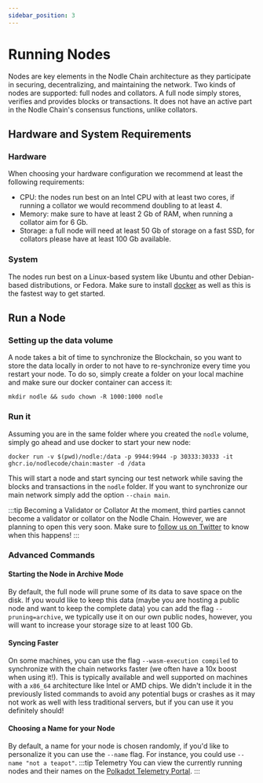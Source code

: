 ```yaml
---
sidebar_position: 3
---
```


# Running Nodes

Nodes are key elements in the Nodle Chain architecture as they participate in securing, decentralizing, and maintaining the network. Two kinds of nodes are supported: full nodes and collators. A full node simply stores, verifies and provides blocks or transactions. It does not have an active part in the Nodle Chain's consensus functions, unlike collators.

## Hardware and System Requirements

### Hardware
When choosing your hardware configuration we recommend at least the following requirements:
- CPU: the nodes run best on an Intel CPU with at least two cores, if running a collator we would recommend doubling to at least 4.
- Memory: make sure to have at least 2 Gb of RAM, when running a collator aim for 6 Gb.
- Storage: a full node will need at least 50 Gb of storage on a fast SSD, for collators please have at least 100 Gb available.

### System
The nodes run best on a Linux-based system like Ubuntu and other Debian-based distributions, or Fedora. Make sure to install [docker](https://www.docker.com/) as well as this is the fastest way to get started.

## Run a Node

### Setting up the data volume
A node takes a bit of time to synchronize the Blockchain, so you want to store the data locally in order to not have to re-synchronize every time you restart your node. To do so, simply create a folder on your local machine and make sure our docker container can access it:
```shell
mkdir nodle && sudo chown -R 1000:1000 nodle
```

### Run it
Assuming you are in the same folder where you created the `nodle` volume, simply go ahead and use docker to start your new node:
```shell
docker run -v $(pwd)/nodle:/data -p 9944:9944 -p 30333:30333 -it ghcr.io/nodlecode/chain:master -d /data
```

This will start a node and start syncing our test network while saving the blocks and transactions in the `nodle` folder. If you want to synchronize our main network simply add the option `--chain main`.

:::tip Becoming a Validator or Collator
At the moment, third parties cannot become a validator or collator on the Nodle Chain. However, we are planning to open this very soon. Make sure to [follow us on Twitter](https://twitter.com/NodleNetwork) to know when this happens!
:::

### Advanced Commands

#### Starting the Node in Archive Mode
By default, the full node will prune some of its data to save space on the disk. If you would like to keep this data (maybe you are hosting a public node and want to keep the complete data) you can add the flag `--pruning=archive`, we typically use it on our own public nodes, however, you will want to increase your storage size to at least 100 Gb.

#### Syncing Faster
On some machines, you can use the flag `--wasm-execution compiled` to synchronize with the chain networks faster (we often have a 10x boost when using it!). This is typically available and well supported on machines with a `x86_64` architecture like Intel or AMD chips. We didn't include it in the previously listed commands to avoid any potential bugs or crashes as it may not work as well with less traditional servers, but if you can use it you definitely should!

#### Choosing a Name for your Node
By default, a name for your node is chosen randomly, if you'd like to personalize it you can use the `--name` flag. For instance, you could use `--name "not a teapot"`.
:::tip Telemetry
You can view the currently running nodes and their names on the [Polkadot Telemetry Portal](https://telemetry.polkadot.io/#list/0xa3d114c2b8d0627c1aa9b134eafcf7d05ca561fdc19fb388bb9457f81809fb23).
:::
